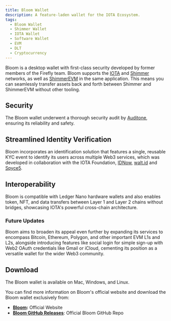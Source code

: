 ```yaml
---
title: Bloom Wallet
description: A feature-laden wallet for the IOTA Ecosystem.
tags:
  - Bloom Wallet
  - Shimmer Wallet
  - IOTA Wallet
  - Software Wallet
  - EVM
  - DLT
  - Cryptocurrency
---
```


Bloom is a desktop wallet with first-class security developed by former members of the Firefly team.
Bloom supports the [IOTA](https://wiki.iota.org/build/networks-endpoints/#iota) and
[Shimmer](https://wiki.iota.org/build/networks-endpoints/#shimmer) networks, as well as
[ShimmerEVM](https://wiki.iota.org/build/networks-endpoints/#shimmerevm) in the same application. This means you can
seamlessly transfer assets back and forth between Shimmer and ShimmerEVM without other tooling.

## Security

The Bloom wallet underwent a thorough security audit by [Auditone](https://www.auditone.io/), ensuring its reliability and safety.


## Streamlined Identity Verification

Bloom incorporates an identification solution that features a single, reusable KYC event to identify its users across
multiple Web3 services, which was developed in collaboration with the IOTA Foundation, [IDNow](https://www.idnow.io/),
[walt.id](https://walt.id/) and [Spyce5](https://spyce5.com/).

## Interoperability

Bloom is compatible with Ledger Nano hardware wallets and also enables token, NFT, and data transfers between Layer 1 and
Layer 2 chains without bridges, showcasing IOTA's powerful cross-chain architecture.

### Future Updates

Bloom aims to broaden its appeal even further by expanding its services to encompass Bitcoin, Ethereum, Polygon, and
other important EVM L1s and L2s, alongside introducing features like social login for simple sign-up with Web2 OAuth
credentials like Gmail or iCloud, cementing its position as a versatile wallet for the wider Web3 community.

## Download

The Bloom wallet is available on Mac, Windows, and Linux.

You can find more information on Bloom's official website and download the Bloom wallet exclusively from:

- [**Bloom**](https://bloomwallet.io/)**:** Official Website
- [**Bloom GitHub Releases**](https://github.com/bloomwalletio/bloom/releases): Official Bloom GitHub Repo

